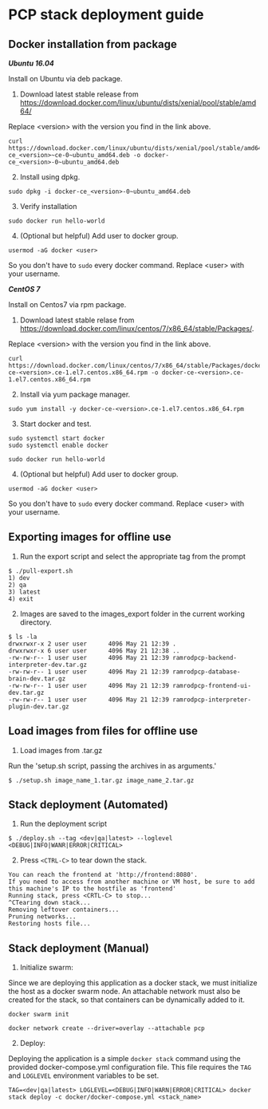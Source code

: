 # PCP stack deployment guide

## Docker installation from package

**_Ubuntu 16.04_**

Install on Ubuntu via deb package.

1. Download latest stable release from https://download.docker.com/linux/ubuntu/dists/xenial/pool/stable/amd64/

Replace \<version\> with the version you find in the link above.

```
curl https://download.docker.com/linux/ubuntu/dists/xenial/pool/stable/amd64/docker-ce_<version>~ce-0~ubuntu_amd64.deb -o docker-ce_<version>-0~ubuntu_amd64.deb
```

2. Install using dpkg.

```
sudo dpkg -i docker-ce_<version>-0~ubuntu_amd64.deb
```

3. Verify installation

```
sudo docker run hello-world
```

4. (Optional but helpful) Add user to docker group.

```
usermod -aG docker <user>
```

So you don't have to `sudo` every docker command. Replace \<user\> with your username.

**_CentOS 7_**

Install on Centos7 via rpm package.

1. Download latest stable relase from https://download.docker.com/linux/centos/7/x86_64/stable/Packages/.

Replace \<version\> with the version you find in the link above.

```
curl https://download.docker.com/linux/centos/7/x86_64/stable/Packages/docker-ce-<version>.ce-1.el7.centos.x86_64.rpm -o docker-ce-<version>.ce-1.el7.centos.x86_64.rpm
```

2. Install via yum package manager.

```
sudo yum install -y docker-ce-<version>.ce-1.el7.centos.x86_64.rpm
```

3. Start docker and test.

```
sudo systemctl start docker
sudo systemctl enable docker

sudo docker run hello-world
```

4. (Optional but helpful) Add user to docker group.

```
usermod -aG docker <user>
```

So you don't have to `sudo` every docker command. Replace \<user\> with your username.

## Exporting images for offline use

1. Run the export script and select the appropriate tag from the prompt

```
$ ./pull-export.sh
1) dev
2) qa
3) latest
4) exit
```

2. Images are saved to the images_export folder in the current working directory.

```
$ ls -la
drwxrwxr-x 2 user user      4096 May 21 12:39 .
drwxrwxr-x 6 user user      4096 May 21 12:38 ..
-rw-rw-r-- 1 user user      4096 May 21 12:39 ramrodpcp-backend-interpreter-dev.tar.gz
-rw-rw-r-- 1 user user      4096 May 21 12:39 ramrodpcp-database-brain-dev.tar.gz
-rw-rw-r-- 1 user user      4096 May 21 12:39 ramrodpcp-frontend-ui-dev.tar.gz
-rw-rw-r-- 1 user user      4096 May 21 12:39 ramrodpcp-interpreter-plugin-dev.tar.gz
```

## Load images from files for offline use

1. Load images from .tar.gz

Run the 'setup.sh script, passing the archives in as arguments.'

```
$ ./setup.sh image_name_1.tar.gz image_name_2.tar.gz
```

## Stack deployment (Automated)

1. Run the deployment script

```
$ ./deploy.sh --tag <dev|qa|latest> --loglevel <DEBUG|INFO|WANR|ERROR|CRITICAL>
```

2. Press `<CTRL-C>` to tear down the stack.

```
You can reach the frontend at 'http://frontend:8080'.
If you need to access from another machine or VM host, be sure to add this machine's IP to the hostfile as 'frontend'
Running stack, press <CRTL-C> to stop...
^CTearing down stack...
Removing leftover containers...
Pruning networks...
Restoring hosts file...
```

## Stack deployment (Manual)

1. Initialize swarm:

Since we are deploying this application as a docker stack, we must initialize the host as a docker swarm node. An attachable network must also be created for the stack, so that containers can be dynamically added to it.

```
docker swarm init

docker network create --driver=overlay --attachable pcp
```

2. Deploy:

Deploying the application is a simple `docker stack` command using the provided docker-compose.yml configuration file. This file requires the `TAG` and `LOGLEVEL` environment variables to be set.

```
TAG=<dev|qa|latest> LOGLEVEL=<DEBUG|INFO|WARN|ERROR|CRITICAL> docker stack deploy -c docker/docker-compose.yml <stack_name>
```